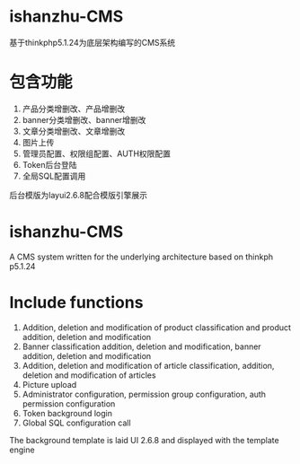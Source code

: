 # ishanzhu-CMS

基于thinkphp5.1.24为底层架构编写的CMS系统


# 包含功能

1. 产品分类增删改、产品增删改
2. banner分类增删改、banner增删改
3. 文章分类增删改、文章增删改
4. 图片上传
5. 管理员配置、权限组配置、AUTH权限配置
6. Token后台登陆
7. 全局SQL配置调用


后台模版为layui2.6.8配合模版引擎展示



# ishanzhu-CMS

A CMS system written for the underlying architecture based on thinkph p5.1.24


# Include functions

1. Addition, deletion and modification of product classification and product addition, deletion and modification
2. Banner classification addition, deletion and modification, banner addition, deletion and modification
3. Addition, deletion and modification of article classification, addition, deletion and modification of articles
4. Picture upload
5. Administrator configuration, permission group configuration, auth permission configuration
6. Token background login
7. Global SQL configuration call


The background template is laid UI 2.6.8 and displayed with the template engine
